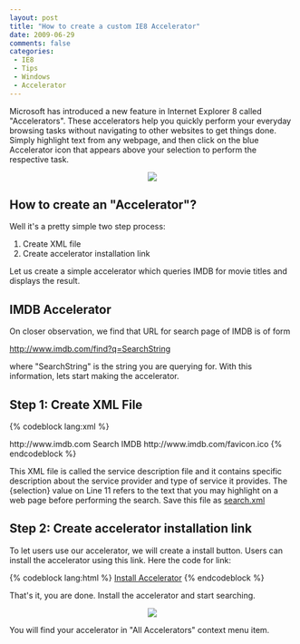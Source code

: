 ```yaml
---
layout: post
title: "How to create a custom IE8 Accelerator"
date: 2009-06-29
comments: false
categories:
 - IE8
 - Tips
 - Windows
 - Accelerator
---
```


Microsoft has introduced a new feature in Internet Explorer 8 called "Accelerators". These accelerators help you quickly perform your everyday browsing tasks without navigating to other websites to get things done. Simply highlight text from any webpage, and then click on the blue Accelerator icon that appears above your selection to perform the respective task.

<div style="TEXT-ALIGN: center;"><img src="http://2.bp.blogspot.com/__GfZLYkxICU/Skj6BrTx--I/AAAAAAAALGs/ctho7T6mIYE/s400/d_screenshot_accelerator.jpg" /></div>

## How to create an "Accelerator"?

Well it's a pretty simple two step process:

1. Create XML file
2. Create accelerator installation link

Let us create a simple accelerator which queries IMDB for movie titles and displays the result.

## IMDB Accelerator

On closer observation, we find that URL for search page of IMDB is of form

http://www.imdb.com/find?q=SearchString

where "SearchString" is the string you are querying for. With this information, lets start making the accelerator.

## Step 1: Create XML File

{% codeblock lang:xml %}
<?xml version="1.0" encoding="UTF-8"?>
<openServiceDescription xmlns="http://www.microsoft.com/schemas/openservicedescription/1.0">
<homepageUrl>http://www.imdb.com </homepageUrl>
<display>
 <name>Search IMDB </name>
 <icon>http://www.imdb.com/favicon.ico </icon>
</display>
<activity category="Search">
<activityAction context="selection">
 <execute action="http://www.imdb.com/find">
  <parameter name="q" value="{selection}" type="text" />
 </execute>
</activityAction>
</activity>
</openServiceDescription>
{% endcodeblock %}

This XML file is called the service description file and it contains specific description about the service provider and type of service it provides. The {selection} value on Line 11 refers to the text that you may highlight on a web page before performing the search. Save this file as [search.xml](http://pranavprakash.net/blog/search.xml)

## Step 2: Create accelerator installation link

To let users use our accelerator, we will create a install button. Users can install the accelerator using this link. Here the code for link:

{% codeblock lang:html %}
<a href="javascript:window.external.AddService('http://pranavprakash.net/blog/search.xml')">Install Accelerator</a>
{% endcodeblock %}

That's it, you are done. Install the accelerator and start searching.

<div style="TEXT-ALIGN: center;"><img src="http://2.bp.blogspot.com/__GfZLYkxICU/Skjr2D4faUI/AAAAAAAALGk/ys4EzTCU2fk/s400/imdb_accelerator.jpg" /></div>

You will find your accelerator in "All Accelerators" context menu item.